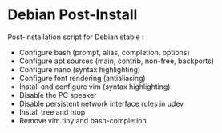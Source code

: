 # Debian Post-Install

Post-installation script for Debian stable :

  - Configure bash (prompt, alias, completion, options)
  - Configure apt sources (main, contrib, non-free, backports)
  - Configure nano (syntax highlighting)
  - Configure font rendering (antialiasing)
  - Install and configure vim (syntax highlighting)
  - Disable the PC speaker
  - Disable persistent network interface rules in udev
  - Install tree and htop
  - Remove vim.tiny and bash-completion
